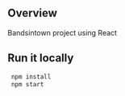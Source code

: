 ## Overview

Bandsintown project using React

## Run it locally

````cmd
 npm install
 npm start
````
